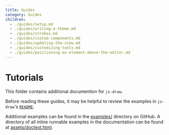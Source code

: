 ```yaml
---
title: Guides
category: Guides
children:
  - ./guides/setup.md
  - ./guides/writing-a-theme.md
  - ./guides/strokes.md
  - ./guides/custom-components.md
  - ./guides/updating-the-view.md
  - ./guides/customizing-tools.md
  - ./guides/positioning-an-element-above-the-editor.md
---
```


# Tutorials

This folder contains additional documention for `js-draw`.

Before reading these guides, it may be helpful to review the examples in `js-draw`'s [`README`](../#api).

Additional examples can be found in the [examples/](https://github.com/personalizedrefrigerator/js-draw/tree/main/docs/examples) directory on GitHub. A directory of all inline runnable examples in the documentation can be found at [assets/doctest.html](../assets/doctest.html).
